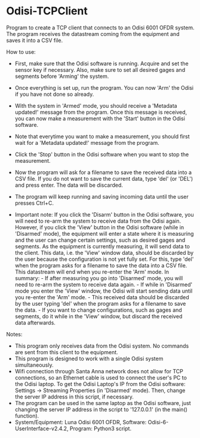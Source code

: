 # Odisi-TCPClient
Program to create a TCP client that connects to an Odisi 6001 OFDR system. The program receives the datastream coming from the equipment and saves it into a CSV file.

How to use:

- First, make sure that the Odisi software is running. Acquire and set the sensor key if necessary. Also, make sure to set all desired gages and segments before 'Arming' the system.
- Once everything is set up, run the program. You can now 'Arm' the Odisi if you have not done so already.
- With the system in 'Armed' mode, you should receive a 'Metadata updated!' message from the program. Once this message is received, you can now make a measurement with the 'Start' button in the Odisi software.
- Note that everytime you want to make a measurement, you should first wait for a 'Metadata updated!' message from the program.
- Click the 'Stop' button in the Odisi software when you want to stop the measurement.
- Now the program will ask for a filename to save the received data into a CSV file. If you do not want to save the current data, type 'del' (or 'DEL') and press enter. The data will be discarded.
- The program will keep running and saving incoming data until the user presses Ctrl+C.

- Important note: If you click the 'Disarm' button in the Odisi software, you will need to re-arm the system to receive data from the Odisi again. However, if you click the 'View' button in the Odisi software (while in 'Disarmed' mode), the equipment will enter a state where it is measuring and the user can change certain settings, such as desired gages and segments. As the equipment is currently measuring, it will send data to the client. This data, i.e. the 'View' window data, should be discarded by the user because the configuration is not yet fully set. For this, type 'del' when the program asks for a filename to save the data into a CSV file. This datastream will end when you re-enter the 'Arm' mode. In summary:
        - If after measuring you go into 'Disarmed' mode, you will need to re-arm the system to receive data again.
        - If while in 'Disarmed' mode you enter the 'View' window, the Odisi will start sending data until you re-enter the 'Arm' mode.
        - This received data should be discarded by the user typing 'del' when the program asks for a filename to save the data.
        - If you want to change configurations, such as gages and segments, do it while in the 'View' window, but discard the received data afterwards.

Notes:
- This program only receives data from the Odisi system. No commands are sent from this client to the equipment.
- This program is designed to work with a single Odisi system simultaneously.
- Wifi connection through Santa Anna network does not allow for TCP connections, so an Ethernet cable is used to connect the user's PC to the Odisi laptop. To get the Odisi Laptop's IP from the Odisi software: Settings -> Streaming Properties (in 'Disarmed' mode). Then, change the server IP address in this script, if necessary.
- The program can be used in the same laptop as the Odisi software, just changing the server IP address in the script to '127.0.0.1' (in the main() function).
- System/Equipment: Luna Odisi 6001 OFDR, Software: Odisi-6-UserInterface-v2.4.2, Program: Python3 script.
